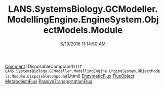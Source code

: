 ﻿---
title: LANS.SystemsBiology.GCModeller.ModellingEngine.EngineSystem.ObjectModels.Module
date: 6/19/2016 11:14:50 AM
---

[Comment](T-LANS.SystemsBiology.GCModeller.ModellingEngine.EngineSystem.ObjectModels.Module.Comment.html)
[DisposableCompound`1](T-LANS.SystemsBiology.GCModeller.ModellingEngine.EngineSystem.ObjectModels.Module.DisposableCompound`1.html)
[EnzymaticFlux](T-LANS.SystemsBiology.GCModeller.ModellingEngine.EngineSystem.ObjectModels.Module.EnzymaticFlux.html)
[FluxObject](T-LANS.SystemsBiology.GCModeller.ModellingEngine.EngineSystem.ObjectModels.Module.FluxObject.html)
[MetabolismFlux](T-LANS.SystemsBiology.GCModeller.ModellingEngine.EngineSystem.ObjectModels.Module.MetabolismFlux.html)
[PassiveTransportationFlux](T-LANS.SystemsBiology.GCModeller.ModellingEngine.EngineSystem.ObjectModels.Module.PassiveTransportationFlux.html)
